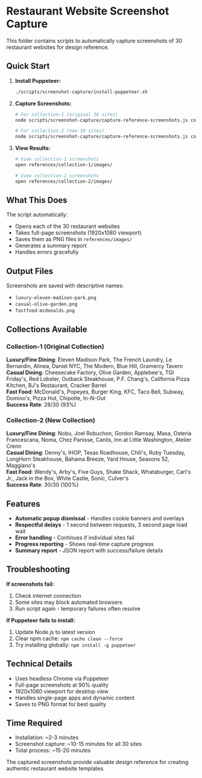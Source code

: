 # Restaurant Website Screenshot Capture

This folder contains scripts to automatically capture screenshots of 30 restaurant websites for design reference.

## Quick Start

1. **Install Puppeteer:**
   ```bash
   ./scripts/screenshot-capture/install-puppeteer.sh
   ```

2. **Capture Screenshots:**
   ```bash
   # For collection-1 (original 30 sites)
   node scripts/screenshot-capture/capture-reference-screenshots.js collection-1
   
   # For collection-2 (new 30 sites)
   node scripts/screenshot-capture/capture-reference-screenshots.js collection-2
   ```

3. **View Results:**
   ```bash
   # View collection-1 screenshots
   open references/collection-1/images/
   
   # View collection-2 screenshots  
   open references/collection-2/images/
   ```

## What This Does

The script automatically:
- Opens each of the 30 restaurant websites
- Takes full-page screenshots (1920x1080 viewport)
- Saves them as PNG files in `references/images/`
- Generates a summary report
- Handles errors gracefully

## Output Files

Screenshots are saved with descriptive names:
- `luxury-eleven-madison-park.png`
- `casual-olive-garden.png` 
- `fastfood-mcdonalds.png`

## Collections Available

### Collection-1 (Original Collection)
**Luxury/Fine Dining**: Eleven Madison Park, The French Laundry, Le Bernardin, Alinea, Daniel NYC, The Modern, Blue Hill, Gramercy Tavern  
**Casual Dining**: Cheesecake Factory, Olive Garden, Applebee's, TGI Friday's, Red Lobster, Outback Steakhouse, P.F. Chang's, California Pizza Kitchen, BJ's Restaurant, Cracker Barrel  
**Fast Food**: McDonald's, Popeyes, Burger King, KFC, Taco Bell, Subway, Domino's, Pizza Hut, Chipotle, In-N-Out  
**Success Rate**: 28/30 (93%)

### Collection-2 (New Collection)
**Luxury/Fine Dining**: Nobu, Joel Robuchon, Gordon Ramsay, Masa, Osteria Francescana, Noma, Chez Panisse, Canlis, Inn at Little Washington, Atelier Crenn  
**Casual Dining**: Denny's, IHOP, Texas Roadhouse, Chili's, Ruby Tuesday, LongHorn Steakhouse, Bahama Breeze, Yard House, Seasons 52, Maggiano's  
**Fast Food**: Wendy's, Arby's, Five Guys, Shake Shack, Whataburger, Carl's Jr., Jack in the Box, White Castle, Sonic, Culver's  
**Success Rate**: 30/30 (100%)

## Features

- **Automatic popup dismissal** - Handles cookie banners and overlays
- **Respectful delays** - 1 second between requests, 3 second page load wait
- **Error handling** - Continues if individual sites fail
- **Progress reporting** - Shows real-time capture progress
- **Summary report** - JSON report with success/failure details

## Troubleshooting

**If screenshots fail:**
1. Check internet connection
2. Some sites may block automated browsers
3. Run script again - temporary failures often resolve

**If Puppeteer fails to install:**
1. Update Node.js to latest version
2. Clear npm cache: `npm cache clean --force`
3. Try installing globally: `npm install -g puppeteer`

## Technical Details

- Uses headless Chrome via Puppeteer
- Full-page screenshots at 90% quality
- 1920x1080 viewport for desktop view
- Handles single-page apps and dynamic content
- Saves to PNG format for best quality

## Time Required

- Installation: ~2-3 minutes
- Screenshot capture: ~10-15 minutes for all 30 sites
- Total process: ~15-20 minutes

The captured screenshots provide valuable design reference for creating authentic restaurant website templates.